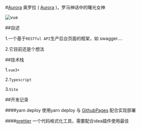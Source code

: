 #[Aurora](https://web97.cn)
奥罗拉 ( [Aurora](https://zh.wikipedia.org/wiki/%E5%A5%A5%E7%BD%97%E6%8B%89) )，罗马神话中的曙光女神

<p align="left">
<a href="https://github.com/vuejs/vue-next"></a>
<img src="https://img.shields.io/badge/vue-3.0.+-brightgreen.svg" alt="vue">
</p>
##自述

1.一个基于`RESTful API`生产后台页面的框架，如 swagger....

2.它目前还是个想法

##技术栈

1.`vue3+`

2.`Typescript`

3.`Vite`


##开发记录

####yarn deploy
使用yarn deploy 与 [GithubPages](https://pages.github.com/) 配合实现部署

####[prettier](https://prettier.io/docs/en/install.html)
一个代码格式化工具，需要配合idea插件使用最佳